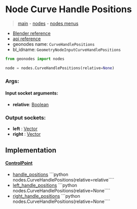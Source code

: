 # Node Curve Handle Positions

> [main](../structure.md) - [nodes](nodes.md) - [nodes menus](nodes_menus.md)

- [Blender reference](https://docs.blender.org/manual/en/latest/modeling/geometry_nodes/curve/curve_handle_position.html)
- [api reference](https://docs.blender.org/api/current/bpy.types.GeometryNodeInputCurveHandlePositions.html)
- geonodes name: `CurveHandlePositions`
- bl_idname: `GeometryNodeInputCurveHandlePositions`

```python
from geonodes import nodes

node = nodes.CurveHandlePositions(relative=None)
```

### Args:

#### Input socket arguments:

- **relative**: [Boolean](Boolean.md)

### Output sockets:

- **left** : [Vector](Vector.md)
- **right** : [Vector](Vector.md)

## Implementation

#### [ControlPoint](ControlPoint.md)

 - [handle_positions](ControlPoint.md#handle_positions) ```python nodes.CurveHandlePositions(relative=relative````
 - [left_handle_positions](ControlPoint.md#left_handle_positions-property) ```python nodes.CurveHandlePositions(relative=None````
 - [right_handle_positions](ControlPoint.md#right_handle_positions-property) ```python nodes.CurveHandlePositions(relative=None````
